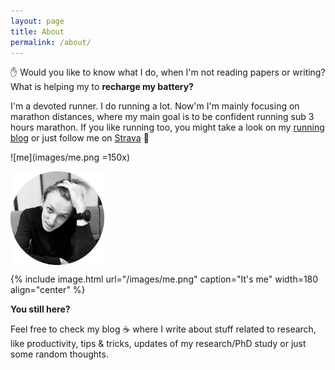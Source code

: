 ```yaml
---
layout: page
title: About
permalink: /about/
---
```


&#9995; Would you like to know what I do, when I'm not reading papers or writing? What is helping my to **recharge my battery?**

I'm a devoted runner. I do running a lot. Now'm I'm mainly focusing on marathon distances, where my main goal is to be confident running sub 3 hours marathon. If you like running too, you might take a look on my [running blog](https://www.tracetheheat.com) or just follow me on [Strava](https://www.strava.com/athletes/straubd) &#127939;

![me](images/me.png =150x)

<img src="images/me.png" alt="me" style="width:150px;" align="center">

{% include image.html url="/images/me.png" caption="It's me" width=180 align="center" %}

**You still here?** 

Feel free to check my blog &#9749; where I write about stuff related to research, like productivity, tips & tricks, updates of my research/PhD study or just some random thoughts.